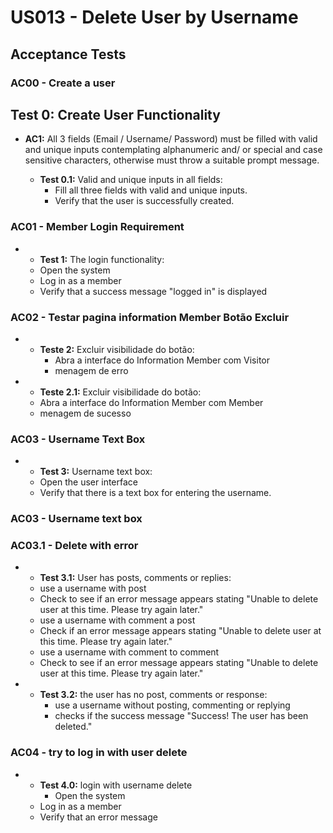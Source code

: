 # US013 - Delete User by Username

## Acceptance Tests

### AC00 - Create a user 

## Test 0: Create User Functionality

* **AC1:** All 3 fields (Email / Username/ Password) must be filled with valid and unique inputs contemplating alphanumeric and/ or special and case sensitive characters, otherwise must throw a suitable prompt message.

   - **Test 0.1:** Valid and unique inputs in all fields:
     - Fill all three fields with valid and unique inputs.
     - Verify that the user is successfully created.



### AC01 - Member Login Requirement

- * **Test 1:** The login functionality:
  - Open the system
  - Log in as a member
  - Verify that a success message "logged in" is displayed


### AC02 - Testar pagina information Member Botão Excluir 

- * **Teste 2:** Excluir visibilidade do botão:
    - Abra a interface do Information Member com Visitor 
    - menagem de erro
- * **Teste 2.1:** Excluir visibilidade do botão:
   - Abra a interface do Information Member com Member
   - menagem de sucesso


### AC03 - Username Text Box

- * **Test 3:** Username text box:
  - Open the user interface
  - Verify that there is a text box for entering the username.

### AC03 - Username text box

### AC03.1 - Delete with error

- * **Test 3.1:** User has posts, comments or replies:
  - use a username with post
  - Check to see if an error message appears stating "Unable to delete user at this time. Please try again later."
   - use a username with comment a post
   - Check if an error message appears stating "Unable to delete user at this time. Please try again later."
   - use a username with comment to comment
   - Check to see if an error message appears stating "Unable to delete user at this time. Please try again later."

- * **Test 3.2:** the user has no post, comments or response:
    - use a username without posting, commenting or replying
    - checks if the success message "Success! The user has been deleted."

### AC04 - try to log in with user delete
- * **Test 4.0:** login with username delete
    - Open the system
   - Log in as a member
   - Verify that an error message
